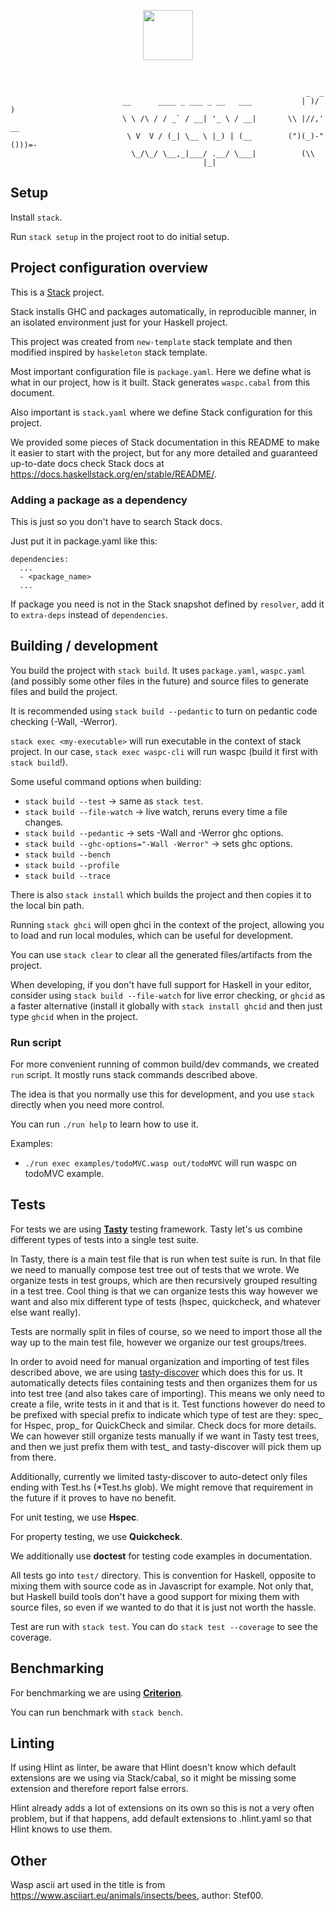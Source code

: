 <p align=center>
  <img height="80px" src="https://user-images.githubusercontent.com/1536647/77317442-78625700-6d0b-11ea-9822-0fb21e557e87.png"/>
</p>

<br>

```
                                                                  _  _
                         __      ____ _ ___ _ __   ___           | )/ )
                         \ \ /\ / / _` / __| '_ \ / __|       \\ |//,' __
                          \ V  V / (_| \__ \ |_) | (__        (")(_)-"()))=-
                           \_/\_/ \__,_|___/ .__/ \___|          (\\
                                           |_|
```

## Setup
Install `stack`.

Run `stack setup` in the project root to do initial setup.

## Project configuration overview
This is a [Stack](https://docs.haskellstack.org/en/stable/README/) project.

Stack installs GHC and packages automatically, in reproducible manner, in an isolated environment just for your Haskell project.

This project was created from `new-template` stack template and then modified inspired by `haskeleton` stack template.

Most important configuration file is `package.yaml`. Here we define what is what in our project, how is it built. Stack generates `waspc.cabal` from this document.

Also important is `stack.yaml` where we define Stack configuration for this project.

We provided some pieces of Stack documentation in this README to make it easier to start with the project, but for any more detailed and guaranteed up-to-date docs check Stack docs at https://docs.haskellstack.org/en/stable/README/.

### Adding a package as a dependency
This is just so you don't have to search Stack docs.

Just put it in package.yaml like this:
```
dependencies:
  ...
  - <package_name>
  ...
```

If package you need is not in the Stack snapshot defined by `resolver`, add it to `extra-deps` instead of `dependencies`.


## Building / development
You build the project with `stack build`. It uses `package.yaml`, `waspc.yaml` (and possibly some other files in the future) and source files to generate files and build the project.

It is recommended using `stack build --pedantic` to turn on pedantic code checking (-Wall, -Werror).

`stack exec <my-executable>` will run executable in the context of stack project.
In our case, `stack exec waspc-cli` will run waspc (build it first with `stack build`!).

Some useful command options when building:
- `stack build --test` -> same as `stack test`.
- `stack build --file-watch` -> live watch, reruns every time a file changes.
- `stack build --pedantic` -> sets -Wall and -Werror ghc options.
- `stack build --ghc-options="-Wall -Werror"` -> sets ghc options.
- `stack build --bench`
- `stack build --profile`
- `stack build --trace`

There is also `stack install` which builds the project and then copies it to the local bin path.

Running `stack ghci` will open ghci in the context of the project, allowing you to load and run local modules, which can be useful for development.

You can use `stack clear` to clear all the generated files/artifacts from the project.

When developing, if you don't have full support for Haskell in your editor, consider using `stack build --file-watch` for live error checking, or `ghcid` as a faster alternative (install it globally with `stack install ghcid` and then just type `ghcid` when in the project.

### Run script
For more convenient running of common build/dev commands, we created `run` script.
It mostly runs stack commands described above.

The idea is that you normally use this for development, and you use `stack` directly when you need more control.

You can run `./run help` to learn how to use it.

Examples:
 - `./run exec examples/todoMVC.wasp out/todoMVC` will run waspc on todoMVC example.


## Tests
For tests we are using [**Tasty**](https://documentup.com/feuerbach/tasty) testing framework. Tasty let's us combine different types of tests into a single test suite.

In Tasty, there is a main test file that is run when test suite is run. In that file we need to manually compose test tree out of tests that we wrote. We organize tests in test groups, which are then recursively grouped resulting in a test tree.
Cool thing is that we can organize tests this way however we want and also mix different type of tests (hspec, quickcheck, and whatever else want really).

Tests are normally split in files of course, so we need to import those all the way up to the main test file, however we organize our test groups/trees.

In order to avoid need for manual organization and importing of test files described above, we are using [tasty-discover](https://hackage.haskell.org/package/tasty-discover) which does this for us. It automatically detects files containing tests and then organizes them for us into test tree (and also takes care of importing). This means we only need to create a file, write tests in it and that is it.
Test functions however do need to be prefixed with special prefix to indicate which type of test are they: spec_ for Hspec, prop_ for QuickCheck and similar. Check docs for more details.
We can however still organize tests manually if we want in Tasty test trees, and then we just prefix them with test_ and tasty-discover will pick them up from there.

Additionally, currently we limited tasty-discover to auto-detect only files ending with Test.hs (*Test.hs glob). We might remove that requirement in the future if it proves to have no benefit.

For unit testing, we use **Hspec**.

For property testing, we use **Quickcheck**.

We additionally use **doctest** for testing code examples in documentation.

All tests go into `test/` directory. This is convention for Haskell, opposite to mixing them with source code as in Javascript for example. Not only that, but Haskell build tools don't have a good support for mixing them with source files, so even if we wanted to do that it is just not worth the hassle.

Test are run with `stack test`. You can do `stack test --coverage` to see the coverage.

## Benchmarking
For benchmarking we are using [**Criterion**](http://www.serpentine.com/criterion/).

You can run benchmark with `stack bench`.

## Linting

If using Hlint as linter, be aware that Hlint doesn't know which default extensions are we using via Stack/cabal, so it might be missing some extension and therefore report false errors.

Hlint already adds a lot of extensions on its own so this is not a very often problem, but if that happens, add default extensions to .hlint.yaml so that Hlint knows to use them.

## Other

Wasp ascii art used in the title is from https://www.asciiart.eu/animals/insects/bees, author: Stef00.
